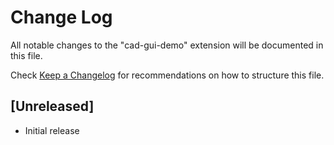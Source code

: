 # Change Log

All notable changes to the "cad-gui-demo" extension will be documented in this file.

Check [Keep a Changelog](http://keepachangelog.com/) for recommendations on how to structure this file.

## [Unreleased]

- Initial release